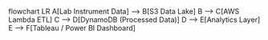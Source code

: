 flowchart LR
    A[Lab Instrument Data] --> B[S3 Data Lake]
    B --> C[AWS Lambda ETL]
    C --> D[DynamoDB (Processed Data)]
    D --> E[Analytics Layer]
    E --> F[Tableau / Power BI Dashboard]

